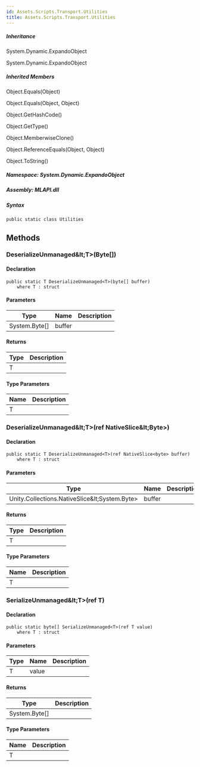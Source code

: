 ```yaml
---  
id: Assets.Scripts.Transport.Utilities  
title: Assets.Scripts.Transport.Utilities  
---
```


<div class="markdown level0 summary">

</div>

<div class="markdown level0 conceptual">

</div>

<div class="inheritance">

##### Inheritance

<div class="level0">

System.Dynamic.ExpandoObject

</div>

<div class="level1">

System.Dynamic.ExpandoObject

</div>

</div>

<div class="inheritedMembers">

##### Inherited Members

<div>

Object.Equals(Object)

</div>

<div>

Object.Equals(Object, Object)

</div>

<div>

Object.GetHashCode()

</div>

<div>

Object.GetType()

</div>

<div>

Object.MemberwiseClone()

</div>

<div>

Object.ReferenceEquals(Object, Object)

</div>

<div>

Object.ToString()

</div>

</div>

##### **Namespace**: System.Dynamic.ExpandoObject

##### **Assembly**: MLAPI.dll

##### Syntax

    public static class Utilities

## Methods 

### DeserializeUnmanaged\&lt;T&gt;(Byte\[\])

<div class="markdown level1 summary">

</div>

<div class="markdown level1 conceptual">

</div>

#### Declaration

    public static T DeserializeUnmanaged<T>(byte[] buffer)
        where T : struct

#### Parameters

| Type            | Name   | Description |
|-----------------|--------|-------------|
| System.Byte\[\] | buffer |             |

#### Returns

| Type | Description |
|------|-------------|
| T    |             |

#### Type Parameters

| Name | Description |
|------|-------------|
| T    |             |

### DeserializeUnmanaged\&lt;T&gt;(ref NativeSlice\&lt;Byte&gt;)

<div class="markdown level1 summary">

</div>

<div class="markdown level1 conceptual">

</div>

#### Declaration

    public static T DeserializeUnmanaged<T>(ref NativeSlice<byte> buffer)
        where T : struct

#### Parameters

| Type                                             | Name   | Description |
|--------------------------------------------------|--------|-------------|
| Unity.Collections.NativeSlice\&lt;System.Byte&gt; | buffer |             |

#### Returns

| Type | Description |
|------|-------------|
| T    |             |

#### Type Parameters

| Name | Description |
|------|-------------|
| T    |             |

### SerializeUnmanaged\&lt;T&gt;(ref T)

<div class="markdown level1 summary">

</div>

<div class="markdown level1 conceptual">

</div>

#### Declaration

    public static byte[] SerializeUnmanaged<T>(ref T value)
        where T : struct

#### Parameters

| Type | Name  | Description |
|------|-------|-------------|
| T    | value |             |

#### Returns

| Type            | Description |
|-----------------|-------------|
| System.Byte\[\] |             |

#### Type Parameters

| Name | Description |
|------|-------------|
| T    |             |
